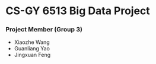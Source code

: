 # CS-GY 6513 Big Data Project

### Project Member (Group 3)

* Xiaozhe Wang
* Guanliang Yao
* Jingxuan Feng

